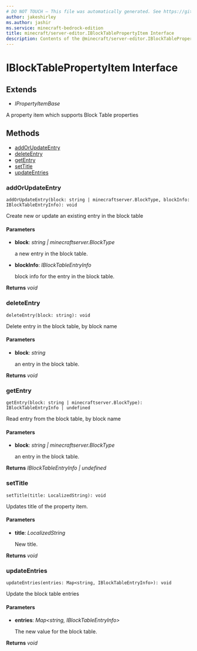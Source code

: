 ```yaml
---
# DO NOT TOUCH — This file was automatically generated. See https://github.com/mojang/minecraftapidocsgenerator to modify descriptions, examples, etc.
author: jakeshirley
ms.author: jashir
ms.service: minecraft-bedrock-edition
title: minecraft/server-editor.IBlockTablePropertyItem Interface
description: Contents of the @minecraft/server-editor.IBlockTablePropertyItem class.
---
```

# IBlockTablePropertyItem Interface

## Extends
- *IPropertyItemBase*

A property item which supports Block Table properties

## Methods
- [addOrUpdateEntry](#addorupdateentry)
- [deleteEntry](#deleteentry)
- [getEntry](#getentry)
- [setTitle](#settitle)
- [updateEntries](#updateentries)

### **addOrUpdateEntry**
`
addOrUpdateEntry(block: string | minecraftserver.BlockType, blockInfo: IBlockTableEntryInfo): void
`

Create new or update an existing entry in the block table

#### **Parameters**
- **block**: *string | minecraftserver.BlockType*
  
  a new entry in the block table.
- **blockInfo**: *IBlockTableEntryInfo*
  
  block info for the entry in the block table.

**Returns** *void*

### **deleteEntry**
`
deleteEntry(block: string): void
`

Delete entry in the block table, by block name

#### **Parameters**
- **block**: *string*
  
  an entry in the block table.

**Returns** *void*

### **getEntry**
`
getEntry(block: string | minecraftserver.BlockType): IBlockTableEntryInfo | undefined
`

Read entry from the block table, by block name

#### **Parameters**
- **block**: *string | minecraftserver.BlockType*
  
  an entry in the block table.

**Returns** *IBlockTableEntryInfo | undefined*

### **setTitle**
`
setTitle(title: LocalizedString): void
`

Updates title of the property item.

#### **Parameters**
- **title**: *LocalizedString*
  
  New title.

**Returns** *void*

### **updateEntries**
`
updateEntries(entries: Map<string, IBlockTableEntryInfo>): void
`

Update the block table entries

#### **Parameters**
- **entries**: *Map<string, IBlockTableEntryInfo>*
  
  The new value for the block table.

**Returns** *void*
